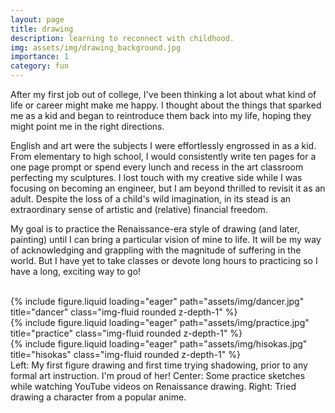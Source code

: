 ```yaml
---
layout: page
title: drawing
description: learning to reconnect with childhood.
img: assets/img/drawing_background.jpg
importance: 1
category: fun
---
```


After my first job out of college, I've been thinking a lot about what kind of life or career might make me happy. I thought about the things that sparked me as a kid and began to reintroduce them back into my life, hoping they might point me in the right directions.

English and art were the subjects I were effortlessly engrossed in as a kid. From elementary to high school, I would  consistently write ten pages for a one page prompt or spend every lunch and recess in the art classroom perfecting my sculptures. I lost touch with my creative side while I was focusing on becoming an engineer, but I am beyond thrilled to revisit it as an adult. Despite the loss of a child's wild imagination, in its stead is an extraordinary sense of artistic and (relative) financial freedom.

My goal is to practice the Renaissance-era style of drawing (and later, painting) until I can bring a particular vision of mine to life. It will be my way of acknowledging and grappling with the magnitude of suffering in the world. But I have yet to take classes or devote long hours to practicing so I have a long, exciting way to go!

<br>
<div class="row">
    <div class="col-sm mt-3 mt-md-0">
        {% include figure.liquid loading="eager" path="assets/img/dancer.jpg" title="dancer" class="img-fluid rounded z-depth-1" %}
    </div>
    <div class="col-sm mt-3 mt-md-0">
        {% include figure.liquid loading="eager" path="assets/img/practice.jpg" title="practice" class="img-fluid rounded z-depth-1" %}
    </div>
    <div class="col-sm mt-3 mt-md-0">
        {% include figure.liquid loading="eager" path="assets/img/hisokas.jpg" title="hisokas" class="img-fluid rounded z-depth-1" %}
    </div>
</div>
<div class="caption">
    Left: My first figure drawing and first time trying shadowing, prior to any formal art instruction. I'm proud of her! Center: Some practice sketches while watching YouTube videos on Renaissance drawing. Right: Tried drawing a character from a popular anime.
</div>


